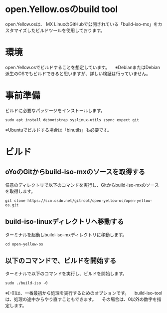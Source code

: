 # open.Yellow.osのbuild tool
open.Yellow.osは、 MX LinuxのGitHubで公開されている「build-iso-mx」をカスタマイズしたビルドツールを使用しております。


# 環境
open.Yellow.osでビルドすることを想定しています。
　※DebianまたはDebian派生のOSでもビルドできると思いますが、詳しい検証は行っていません。



# 事前準備
ビルドに必要なパッケージをインストールします。

`sudo apt install debootstrap syslinux-utils zsync expect git`

※Ubuntuでビルドする場合は「binutils」も必要です。

# ビルド
## oYoのGitからbuild-iso-mxのソースを取得する
任意のディレクトリで以下のコマンドを実行し、Gitからbuild-iso-mxのソースを取得します。

`git clone https://scm.osdn.net/gitroot/open-yellow-os/open-yellow-os.git`


## build-iso-linuxディレクトリへ移動する
ターミナルを起動しbuild-iso-mxディレクトリに移動します。

`cd open-yellow-os`


## 以下のコマンドで、ビルドを開始する
ターミナルで以下のコマンドを実行し、ビルドを開始します。

`sudo ./build-iso -0`

※[-0]は、一番最初から処理を実行するためのオプションです。
　build-iso-toolは、処理の途中からやり直すこともできます。
　その場合は、0以外の数字を指定します。 
